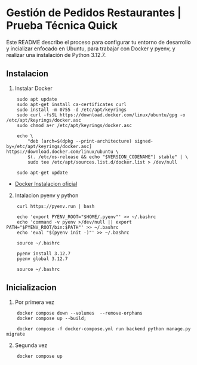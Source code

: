 
# Gestión de Pedidos Restaurantes | Prueba Técnica Quick

Este README describe el proceso para configurar tu entorno de desarrollo y incializar enfocado en Ubuntu, para trabajar con Docker y pyenv, y realizar una instalación de Python 3.12.7.


## Instalacion

1. Instalar Docker

```
    sudo apt update
    sudo apt-get install ca-certificates curl
    sudo install -m 0755 -d /etc/apt/keyrings
    sudo curl -fsSL https://download.docker.com/linux/ubuntu/gpg -o /etc/apt/keyrings/docker.asc
    sudo chmod a+r /etc/apt/keyrings/docker.asc
```

```
    echo \
        "deb [arch=$(dpkg --print-architecture) signed-by=/etc/apt/keyrings/docker.asc] https://download.docker.com/linux/ubuntu \
        $(. /etc/os-release && echo "$VERSION_CODENAME") stable" | \
        sudo tee /etc/apt/sources.list.d/docker.list > /dev/null
    
    sudo apt-get update
```

 - [Docker Instalacion oficial](https://docs.docker.com/engine/install/ubuntu/)

2. Intalacion pyenv y python

```
    curl https://pyenv.run | bash

    echo 'export PYENV_ROOT="$HOME/.pyenv"' >> ~/.bashrc
    echo 'command -v pyenv >/dev/null || export PATH="$PYENV_ROOT/bin:$PATH"' >> ~/.bashrc
    echo 'eval "$(pyenv init -)"' >> ~/.bashrc

    source ~/.bashrc

    pyenv install 3.12.7
    pyenv global 3.12.7

    source ~/.bashrc
```

## Inicializacion

1. Por primera vez

```
    docker compose down --volumes  --remove-orphans
    docker compose up --build;

    docker compose -f docker-compose.yml run backend python manage.py migrate
```

2. Segunda vez
   
```
    docker compose up
```
